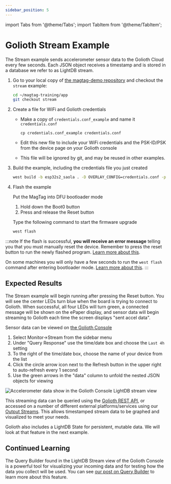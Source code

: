 ```yaml
---
sidebar_position: 5
---
```


import Tabs from '@theme/Tabs';
import TabItem from '@theme/TabItem';

# Golioth Stream Example

The Stream example sends accelerometer sensor data to the Golioth Cloud every few seconds. Each JSON object receives a timestamp and is stored in a database we refer to as LightDB stream.

1. Go to your local copy of [the magtag-demo repository](https://github.com/golioth/magtag-demo) and checkout the `stream` example:

    ```bash
    cd ~/magtag-training/app
    git checkout stream
    ```

2. Create a file for WiFi and Golioth credentials

    * Make a copy of `credentials.conf_example` and name it `credentials.conf`

        ```
        cp credentials.conf_example credentials.conf
        ```

    * Edit this new file to include your WiFi credentials and the PSK-ID/PSK from the device page on your Golioth console
    * This file will be ignored by git, and may be reused in other examples.

3. Build the example, including the credentials file you just created

    ```bash
    west build -b esp32s2_saola . -D OVERLAY_CONFIG=credentials.conf -p
    ```

4. Flash the example

    Put the MagTag into DFU bootloader mode

    1. Hold down the Boot0 button
    2. Press and release the Reset button

    Type the following command to start the firmware upgrade

    ```bash
    west flash
    ```

:::note
If the flash is successful, **you will receive an error message** telling you that you must manually reset the device. Remember to press the reset button to run the newly flashed program. [Learn more about this](../zephyr-tips#you-must-press-the-reset-button-after-flashing-firmware).

On some machines you will only have a few seconds to run the `west flash` command after entering bootloader mode. [Learn more about this](../zephyr-tips.md#errors-with-west-build-zephyr-tree-and-esp32-environmental-variables).
:::

## Expected Results

The Stream example will begin running after pressing the Reset button. You will see the center LEDs turn blue when the board is trying to connect to Golioth. When successful, all four LEDs will turn green, a connected message will be shown on the ePaper display, and sensor data will begin streaming to Golioth each time the screen displays "sent accel data".

Sensor data can be viewed on [the Golioth Console](https://console.golioth.io/)

1. Select Monitor&rarr;Stream from the sidebar menu
2. Under "Query Response" use the time/date box and choose the `Last 4h` setting
3. To the right of the time/date box, choose the name of your device from the list
4. Click the circle arrow icon next to the Refresh button in the upper right to auto-refresh every 1 second
5. Use the green arrows in the "data" column to unfold the nested JSON objects for viewing

![Accelerometer data show in the Golioth Console LightDB stream view](../assets/golioth-stream-data.png)

This streaming data can be queried using the [Golioth REST API](https://docs.golioth.io/reference/rest-api/overview), or accessed on a number of different external platforms/services using our [Output Streams](https://docs.golioth.io/cloud/output-streams). This allows timestamped stream data to be graphed and visualized to meet your needs.

Golioth also includes a LightDB State for persistent, mutable data. We will look at that feature in the next example.

## Continued Learning

The Query Builder found in the LightDB Stream view of the Golioth Console is a powerful tool for visualizing your incoming data and for testing how the data you collect will be used. You can see [our post on Query Builder](https://blog.golioth.io/prototype-your-data-outputs-with-the-golioth-query-builder/) to learn more about this feature.
